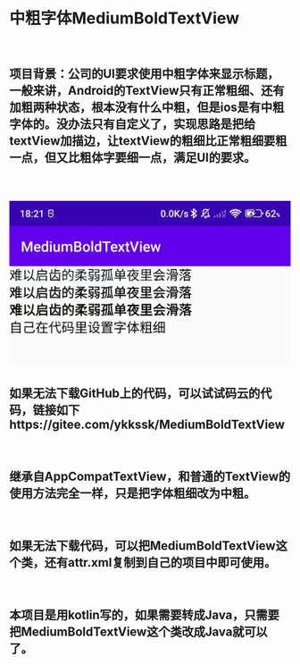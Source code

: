 # 中粗字体MediumBoldTextView
&nbsp;
## 项目背景：公司的UI要求使用中粗字体来显示标题，一般来讲，Android的TextView只有正常粗细、还有加粗两种状态，根本没有什么中粗，但是ios是有中粗字体的。没办法只有自定义了，实现思路是把给textView加描边，让textView的粗细比正常粗细要粗一点，但又比粗体字要细一点，满足UI的要求。
&nbsp;
##  ![显示效果](https://github.com/kouhengsheng/MediumBoldTextView/blob/master/img.png)
## 如果无法下载GitHub上的代码，可以试试码云的代码，链接如下https://gitee.com/ykkssk/MediumBoldTextView
&nbsp;
## 继承自AppCompatTextView，和普通的TextView的使用方法完全一样，只是把字体粗细改为中粗。
&nbsp;
## 如果无法下载代码，可以把MediumBoldTextView这个类，还有attr.xml复制到自己的项目中即可使用。
&nbsp;
## 本项目是用kotlin写的，如果需要转成Java，只需要把MediumBoldTextView这个类改成Java就可以了。
&nbsp;
